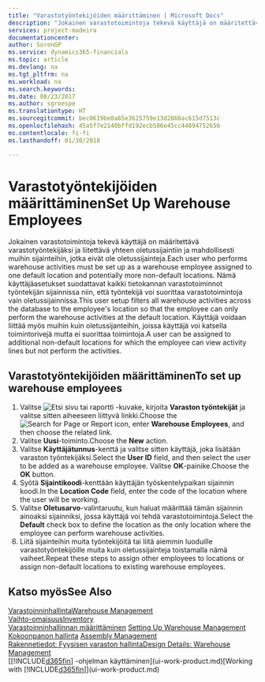 ```yaml
---
title: "Varastotyöntekijöiden määrittäminen | Microsoft Docs"
description: "Jokainen varastotoimintoja tekevä käyttäjä on määritettävä varastotyöntekijäksi ja liitettävä yhteen oletussijaintiin ja mahdollisesti muihin sijainteihin, jotka eivät ole oletussijainteja."
services: project-madeira
documentationcenter: 
author: SorenGP
ms.service: dynamics365-financials
ms.topic: article
ms.devlang: na
ms.tgt_pltfrm: na
ms.workload: na
ms.search.keywords: 
ms.date: 08/23/2017
ms.author: sgroespe
ms.translationtype: HT
ms.sourcegitcommit: bec0619be0a65e3625759e13d2866ac615d7513c
ms.openlocfilehash: 45a5f7e2140bffd192ecb586e45cc44894752656
ms.contentlocale: fi-fi
ms.lasthandoff: 01/30/2018

---
```

# <a name="set-up-warehouse-employees"></a><span data-ttu-id="54a3f-103">Varastotyöntekijöiden määrittäminen</span><span class="sxs-lookup"><span data-stu-id="54a3f-103">Set Up Warehouse Employees</span></span>
<span data-ttu-id="54a3f-104">Jokainen varastotoimintoja tekevä käyttäjä on määritettävä varastotyöntekijäksi ja liitettävä yhteen oletussijaintiin ja mahdollisesti muihin sijainteihin, jotka eivät ole oletussijainteja.</span><span class="sxs-lookup"><span data-stu-id="54a3f-104">Each user who performs warehouse activities must be set up as a warehouse employee assigned to one default location and potentially more non-default locations.</span></span> <span data-ttu-id="54a3f-105">Nämä käyttäjäasetukset suodattavat kaikki tietokannan varastotoiminnot työntekijän sijainnissa niin, että työntekijä voi suorittaa varastotoimintoja vain oletussijainnissa.</span><span class="sxs-lookup"><span data-stu-id="54a3f-105">This user setup filters all warehouse activities across the database to the employee's location so that the employee can only perform the warehouse activities at the default location.</span></span> <span data-ttu-id="54a3f-106">Käyttäjä voidaan liittää myös muihin kuin oletussijanteihin, joissa käyttäjä voi katsella toimintorivejä mutta ei suorittaa toimintoja.</span><span class="sxs-lookup"><span data-stu-id="54a3f-106">A user can be assigned to additional non-default locations for which the employee can view activity lines but not perform the activities.</span></span>

## <a name="to-set-up-warehouse-employees"></a><span data-ttu-id="54a3f-107">Varastotyöntekijöiden määrittäminen</span><span class="sxs-lookup"><span data-stu-id="54a3f-107">To set up warehouse employees</span></span>  
1.  <span data-ttu-id="54a3f-108">Valitse ![Etsi sivu tai raportti](media/ui-search/search_small.png "Etsi sivu tai raportti -kuvake") -kuvake, kirjoita **Varaston työntekijät** ja valitse sitten aiheeseen liittyvä linkki.</span><span class="sxs-lookup"><span data-stu-id="54a3f-108">Choose the ![Search for Page or Report](media/ui-search/search_small.png "Search for Page or Report icon") icon, enter **Warehouse Employees**, and then choose the related link.</span></span>  
2. <span data-ttu-id="54a3f-109">Valitse **Uusi**-toiminto.</span><span class="sxs-lookup"><span data-stu-id="54a3f-109">Choose the **New** action.</span></span>  
3. <span data-ttu-id="54a3f-110">Valitse **Käyttäjätunnus**-kenttä ja valitse sitten käyttäjä, joka lisätään varaston työntekijäksi.</span><span class="sxs-lookup"><span data-stu-id="54a3f-110">Select the **User ID** field, and then select the user to be added as a warehouse employee.</span></span> <span data-ttu-id="54a3f-111">Valitse **OK**-painike.</span><span class="sxs-lookup"><span data-stu-id="54a3f-111">Choose the **OK** button.</span></span>  
6.  <span data-ttu-id="54a3f-112">Syötä **Sijaintikoodi**-kenttään käyttäjän työskentelypaikan sijainnin koodi.</span><span class="sxs-lookup"><span data-stu-id="54a3f-112">In the **Location Code** field, enter the code of the location where the user will be working.</span></span>  
7.  <span data-ttu-id="54a3f-113">Valitse **Oletusarvo**-valintaruutu, kun haluat määrittää tämän sijainnin ainoaksi sijainniksi, jossa käyttäjä voi tehdä varastotoimintoja.</span><span class="sxs-lookup"><span data-stu-id="54a3f-113">Select the **Default** check box to define the location as the only location where the employee can perform warehouse activities.</span></span>  
8.  <span data-ttu-id="54a3f-114">Liitä sijainteihin muita työntekijöitä tai liitä aiemmin luoduille varastotyöntekijöille muita kuin oletussijainteja toistamalla nämä vaiheet.</span><span class="sxs-lookup"><span data-stu-id="54a3f-114">Repeat these steps to assign other employees to locations or assign non-default locations to existing warehouse employees.</span></span>  

## <a name="see-also"></a><span data-ttu-id="54a3f-115">Katso myös</span><span class="sxs-lookup"><span data-stu-id="54a3f-115">See Also</span></span>  
[<span data-ttu-id="54a3f-116">Varastoinninhallinta</span><span class="sxs-lookup"><span data-stu-id="54a3f-116">Warehouse Management</span></span>](warehouse-manage-warehouse.md)  
[<span data-ttu-id="54a3f-117">Vaihto-omaisuus</span><span class="sxs-lookup"><span data-stu-id="54a3f-117">Inventory</span></span>](inventory-manage-inventory.md)  
<span data-ttu-id="54a3f-118">[Varastoinninhallinnan määrittäminen](warehouse-setup-warehouse.md)   </span><span class="sxs-lookup"><span data-stu-id="54a3f-118">[Setting Up Warehouse Management](warehouse-setup-warehouse.md)   </span></span>  
<span data-ttu-id="54a3f-119">[Kokoonpanon hallinta](assembly-assemble-items.md)  </span><span class="sxs-lookup"><span data-stu-id="54a3f-119">[Assembly Management](assembly-assemble-items.md)  </span></span>  
[<span data-ttu-id="54a3f-120">Rakennetiedot: Fyysisen varaston hallinta</span><span class="sxs-lookup"><span data-stu-id="54a3f-120">Design Details: Warehouse Management</span></span>](design-details-warehouse-management.md)  
<span data-ttu-id="54a3f-121">[[!INCLUDE[d365fin](includes/d365fin_md.md)] -ohjelman käyttäminen](ui-work-product.md)</span><span class="sxs-lookup"><span data-stu-id="54a3f-121">[Working with [!INCLUDE[d365fin](includes/d365fin_md.md)]](ui-work-product.md)</span></span>  

